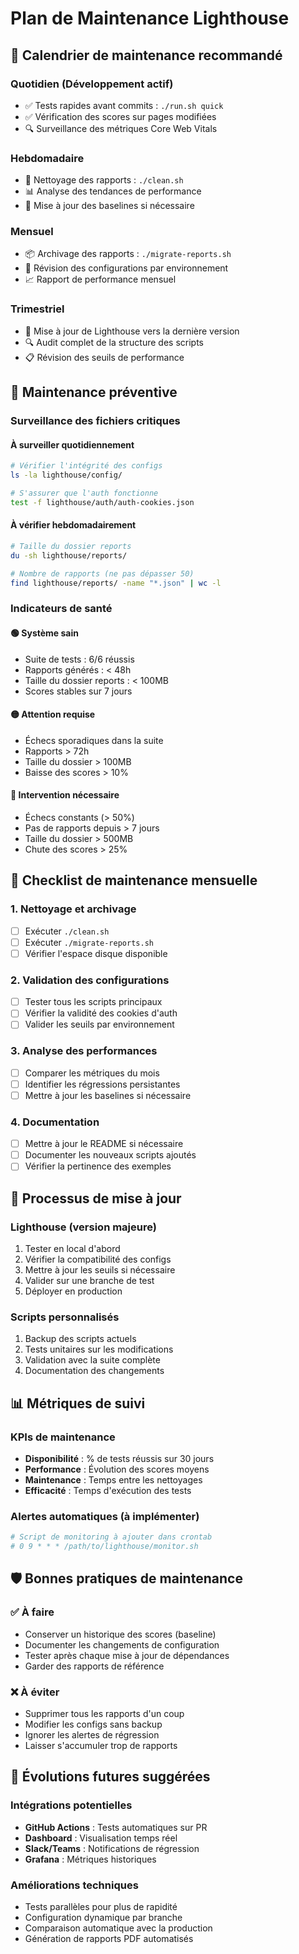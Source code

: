 <!-- @format -->

# Plan de Maintenance Lighthouse

## 📅 **Calendrier de maintenance recommandé**

### Quotidien (Développement actif)

- ✅ Tests rapides avant commits : `./run.sh quick`
- ✅ Vérification des scores sur pages modifiées
- 🔍 Surveillance des métriques Core Web Vitals

### Hebdomadaire

- 🧹 Nettoyage des rapports : `./clean.sh`
- 📊 Analyse des tendances de performance
- 🔄 Mise à jour des baselines si nécessaire

### Mensuel

- 📦 Archivage des rapports : `./migrate-reports.sh`
- 🔧 Révision des configurations par environnement
- 📈 Rapport de performance mensuel

### Trimestriel

- 🚀 Mise à jour de Lighthouse vers la dernière version
- 🔍 Audit complet de la structure des scripts
- 📋 Révision des seuils de performance

## 🔧 **Maintenance préventive**

### Surveillance des fichiers critiques

#### À surveiller quotidiennement

```bash
# Vérifier l'intégrité des configs
ls -la lighthouse/config/

# S'assurer que l'auth fonctionne
test -f lighthouse/auth/auth-cookies.json
```

#### À vérifier hebdomadairement

```bash
# Taille du dossier reports
du -sh lighthouse/reports/

# Nombre de rapports (ne pas dépasser 50)
find lighthouse/reports/ -name "*.json" | wc -l
```

### Indicateurs de santé

#### 🟢 Système sain

- Suite de tests : 6/6 réussis
- Rapports générés : < 48h
- Taille du dossier reports : < 100MB
- Scores stables sur 7 jours

#### 🟡 Attention requise

- Échecs sporadiques dans la suite
- Rapports > 72h
- Taille du dossier > 100MB
- Baisse des scores > 10%

#### 🔴 Intervention nécessaire

- Échecs constants (> 50%)
- Pas de rapports depuis > 7 jours
- Taille du dossier > 500MB
- Chute des scores > 25%

## 🎯 **Checklist de maintenance mensuelle**

### 1. Nettoyage et archivage

- [ ] Exécuter `./clean.sh`
- [ ] Exécuter `./migrate-reports.sh`
- [ ] Vérifier l'espace disque disponible

### 2. Validation des configurations

- [ ] Tester tous les scripts principaux
- [ ] Vérifier la validité des cookies d'auth
- [ ] Valider les seuils par environnement

### 3. Analyse des performances

- [ ] Comparer les métriques du mois
- [ ] Identifier les régressions persistantes
- [ ] Mettre à jour les baselines si nécessaire

### 4. Documentation

- [ ] Mettre à jour le README si nécessaire
- [ ] Documenter les nouveaux scripts ajoutés
- [ ] Vérifier la pertinence des exemples

## 🔄 **Processus de mise à jour**

### Lighthouse (version majeure)

1. Tester en local d'abord
2. Vérifier la compatibilité des configs
3. Mettre à jour les seuils si nécessaire
4. Valider sur une branche de test
5. Déployer en production

### Scripts personnalisés

1. Backup des scripts actuels
2. Tests unitaires sur les modifications
3. Validation avec la suite complète
4. Documentation des changements

## 📊 **Métriques de suivi**

### KPIs de maintenance

- **Disponibilité** : % de tests réussis sur 30 jours
- **Performance** : Évolution des scores moyens
- **Maintenance** : Temps entre les nettoyages
- **Efficacité** : Temps d'exécution des tests

### Alertes automatiques (à implémenter)

```bash
# Script de monitoring à ajouter dans crontab
# 0 9 * * * /path/to/lighthouse/monitor.sh
```

## 🛡️ **Bonnes pratiques de maintenance**

### ✅ À faire

- Conserver un historique des scores (baseline)
- Documenter les changements de configuration
- Tester après chaque mise à jour de dépendances
- Garder des rapports de référence

### ❌ À éviter

- Supprimer tous les rapports d'un coup
- Modifier les configs sans backup
- Ignorer les alertes de régression
- Laisser s'accumuler trop de rapports

## 🔮 **Évolutions futures suggérées**

### Intégrations potentielles

- **GitHub Actions** : Tests automatiques sur PR
- **Dashboard** : Visualisation temps réel
- **Slack/Teams** : Notifications de régression
- **Grafana** : Métriques historiques

### Améliorations techniques

- Tests parallèles pour plus de rapidité
- Configuration dynamique par branche
- Comparaison automatique avec la production
- Génération de rapports PDF automatisés
